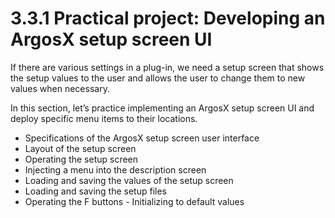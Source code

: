 # 3.3.1 Practical project: Developing an ArgosX setup screen UI

If there are various settings in a plug-in, we need a setup screen that shows the setup values to the user and allows the user to change them to new values when necessary.

In this section, let’s practice implementing an ArgosX setup screen UI and deploy specific menu items to their locations.
</br>


* Specifications of the ArgosX setup screen user interface
* Layout of the setup screen
* Operating the setup screen
* Injecting a menu into the description screen
* Loading and saving the values of the setup screen
* Loading and saving the setup files
* Operating the F buttons - Initializing to default values
